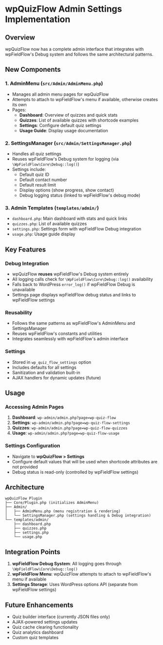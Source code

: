 # wpQuizFlow Admin Settings Implementation

## Overview

wpQuizFlow now has a complete admin interface that integrates with wpFieldFlow's Debug system and follows the same architectural patterns.

## New Components

### 1. AdminMenu (`src/Admin/AdminMenu.php`)
- Manages all admin menu pages for wpQuizFlow
- Attempts to attach to wpFieldFlow's menu if available, otherwise creates its own
- Pages:
  - **Dashboard**: Overview of quizzes and quick stats
  - **Quizzes**: List of available quizzes with shortcode examples
  - **Settings**: Configure default quiz settings
  - **Usage Guide**: Display usage documentation

### 2. SettingsManager (`src/Admin/SettingsManager.php`)
- Handles all quiz settings
- Reuses wpFieldFlow's Debug system for logging (via `\WpFieldFlow\Core\Debug::log()`)
- Settings include:
  - Default quiz ID
  - Default contact number
  - Default result limit
  - Display options (show progress, show contact)
  - Debug logging status (linked to wpFieldFlow's debug mode)

### 3. Admin Templates (`templates/admin/`)
- `dashboard.php`: Main dashboard with stats and quick links
- `quizzes.php`: List of available quizzes
- `settings.php`: Settings form with wpFieldFlow Debug integration
- `usage.php`: Usage guide display

## Key Features

### Debug Integration
- wpQuizFlow **reuses** wpFieldFlow's Debug system entirely
- All logging calls check for `\WpFieldFlow\Core\Debug::log()` availability
- Falls back to WordPress `error_log()` if wpFieldFlow Debug is unavailable
- Settings page displays wpFieldFlow debug status and links to wpFieldFlow settings

### Reusability
- Follows the same patterns as wpFieldFlow's AdminMenu and SettingsManager
- Reuses wpFieldFlow's constants and utilities
- Integrates seamlessly with wpFieldFlow's admin interface

### Settings
- Stored in `wp_quiz_flow_settings` option
- Includes defaults for all settings
- Sanitization and validation built-in
- AJAX handlers for dynamic updates (future)

## Usage

### Accessing Admin Pages
1. **Dashboard**: `wp-admin/admin.php?page=wp-quiz-flow`
2. **Settings**: `wp-admin/admin.php?page=wp-quiz-flow-settings`
3. **Quizzes**: `wp-admin/admin.php?page=wp-quiz-flow-quizzes`
4. **Usage**: `wp-admin/admin.php?page=wp-quiz-flow-usage`

### Settings Configuration
- Navigate to **wpQuizFlow > Settings**
- Configure default values that will be used when shortcode attributes are not provided
- Debug status is read-only (controlled by wpFieldFlow settings)

## Architecture

```
wpQuizFlow Plugin
├── Core/Plugin.php (initializes AdminMenu)
├── Admin/
│   ├── AdminMenu.php (menu registration & rendering)
│   └── SettingsManager.php (settings handling & Debug integration)
└── templates/admin/
    ├── dashboard.php
    ├── quizzes.php
    ├── settings.php
    └── usage.php
```

## Integration Points

1. **wpFieldFlow Debug System**: All logging goes through `\WpFieldFlow\Core\Debug::log()`
2. **wpFieldFlow Menu**: wpQuizFlow attempts to attach to wpFieldFlow's menu if available
3. **Settings Storage**: Uses WordPress options API (separate from wpFieldFlow settings)

## Future Enhancements

- Quiz builder interface (currently JSON files only)
- AJAX-powered settings updates
- Quiz cache clearing functionality
- Quiz analytics dashboard
- Custom quiz templates

